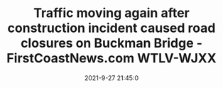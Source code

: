 ---
"title": "Traffic moving again after construction incident caused road closures on Buckman Bridge - FirstCoastNews.com WTLV-WJXX"
"date": "2021-9-27 21:45:0"
"feed_name": "GOOGLENEWSCONSTRUCTION"
"feed_website": "https://news.google.com/search?q=construction%2Bincident&hl=en-US&gl=US&ceid=US:en"
"feed_rss": "https://news.google.com/rss/search?q=construction%2Bincident&hl=en-US&gl=US&ceid=US:en"
"link": "https://www.firstcoastnews.com/article/traffic/developing-two-lanes-closed-indefinitely-on-the-buckman-bridge-with-repairs-required/77-b94b2ba6-29db-40eb-916c-5d239f404930"
"source": "{'href': 'https://www.firstcoastnews.com', 'title': 'FirstCoastNews.com WTLV-WJXX'}"
"file": "_posts/2021-1-1-2040ee8544ae0e8b1ef00a118685acd290e4a53c.md"
"accident": "1"
"drilling": "0"
"dead": "0"
"injured": "0"
"arrested": "0"
"where": "unknown site"
"place": "unknown place"
---